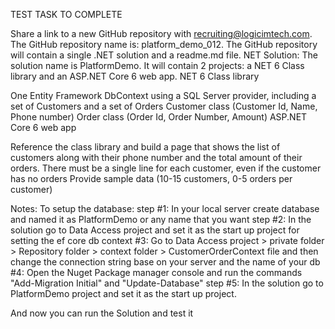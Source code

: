 TEST TASK TO COMPLETE

Share a link to a new GitHub repository with recruiting@logicimtech.com. 
The GitHub repository name is: platform_demo_012. 
The GitHub repository will contain a single .NET solution and a readme.md file. 
NET Solution: The solution name is PlatformDemo. It will contain 2 projects: a NET 6 Class library and an ASP.NET Core 6 web app.
NET 6 Class library

One Entity Framework DbContext using a SQL Server provider, including a set of Customers and a set of Orders 
Customer class (Customer Id, Name, Phone number) 
Order class (Order Id, Order Number, Amount) 
ASP.NET Core 6 web app

Reference the class library and build a page that shows the list of customers along with their phone number and the total amount of their orders. There must be a single line for each customer, even if the customer has no orders
Provide sample data (10-15 customers, 0-5 orders per customer)

Notes:
To setup the database: step #1: In your local server create database and named it as PlatformDemo or any name that you want step #2: In the solution go to Data Access project and set it as the start up project for setting the ef core db context #3: Go to Data Access project > private folder > Repository folder > context folder > CustomerOrderContext file and then change the connection string base on your server and the name of your db #4: Open the Nuget Package manager console and run the commands "Add-Migration Initial" and "Update-Database" step #5: In the solution go to PlatformDemo project and set it as the start up project.

And now you can run the Solution and test it

